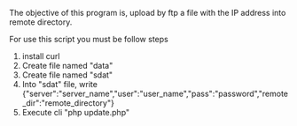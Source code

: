 The objective of this program is, upload by ftp a file with the IP address into remote directory.

For use this script you must be follow steps
1) install curl
2) Create file named "data"
3) Create file named "sdat"
4) Into "sdat" file, write {"server":"server_name","user":"user_name","pass":"password","remote_dir":"remote_directory"}
5) Execute cli "php update.php"
